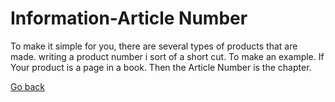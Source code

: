 # Information-Article Number

To make it simple for you, there are several types of products that are made. writing a product number i sort of a short cut. To make an example. If Your product is a page in a book. Then the Article Number is the chapter.

[Go back](index.md)